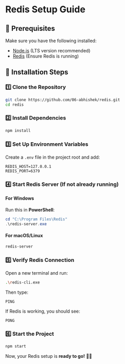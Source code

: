 # Redis Setup Guide

## 📌 Prerequisites
Make sure you have the following installed:  
- [Node.js](https://nodejs.org/) (LTS version recommended)  
- [Redis](https://redis.io/download) (Ensure Redis is running)  

## 🚀 Installation Steps

### 1️⃣ Clone the Repository  
```bash
git clone https://github.com/06-abhishek/redis.git
cd redis
```

### 2️⃣ Install Dependencies  
```bash
npm install
```

### 3️⃣ Set Up Environment Variables  
Create a `.env` file in the project root and add:  
```plaintext
REDIS_HOST=127.0.0.1
REDIS_PORT=6379
```

### 4️⃣ Start Redis Server (If not already running)  
#### **For Windows**  
Run this in **PowerShell**:  
```powershell
cd "C:\Program Files\Redis"
.\redis-server.exe
```
#### **For macOS/Linux**  
```bash
redis-server
```

### 5️⃣ Verify Redis Connection  
Open a new terminal and run:  
```bash
.\redis-cli.exe
```
Then type:  
```redis
PING
```
If Redis is working, you should see:  
```plaintext
PONG
```

### 6️⃣ Start the Project  
```bash
npm start
```

Now, your Redis setup is **ready to go!** 🎉🚀
